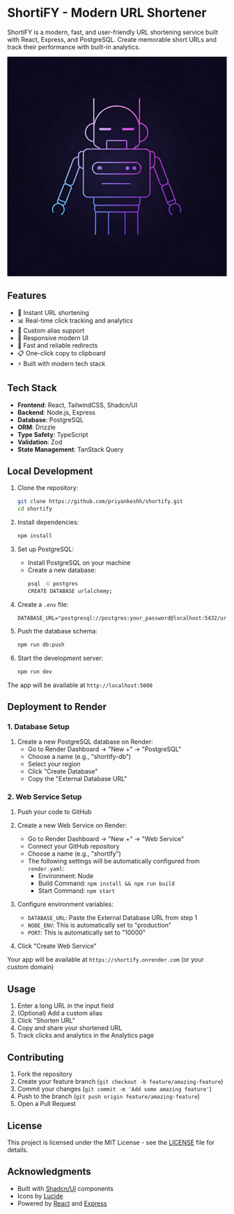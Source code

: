 # ShortiFY - Modern URL Shortener

ShortiFY is a modern, fast, and user-friendly URL shortening service built with React, Express, and PostgreSQL. Create memorable short URLs and track their performance with built-in analytics.

![ShortiFY Screenshot](generated-icon.png)

## Features

- 🔗 Instant URL shortening
- 📊 Real-time click tracking and analytics
- 🎯 Custom alias support
- 📱 Responsive modern UI
- 🚀 Fast and reliable redirects
- 📋 One-click copy to clipboard
- ⚡ Built with modern tech stack

## Tech Stack

- **Frontend**: React, TailwindCSS, Shadcn/UI
- **Backend**: Node.js, Express
- **Database**: PostgreSQL
- **ORM**: Drizzle
- **Type Safety**: TypeScript
- **Validation**: Zod
- **State Management**: TanStack Query

## Local Development

1. Clone the repository:
   ```bash
   git clone https://github.com/priyankeshh/shortify.git
   cd shortify
   ```

2. Install dependencies:
   ```bash
   npm install
   ```

3. Set up PostgreSQL:
   - Install PostgreSQL on your machine
   - Create a new database:
     ```bash
     psql -U postgres
     CREATE DATABASE urlalchemy;
     ```

4. Create a `.env` file:
   ```
   DATABASE_URL="postgresql://postgres:your_password@localhost:5432/urlalchemy"
   ```

5. Push the database schema:
   ```bash
   npm run db:push
   ```

6. Start the development server:
   ```bash
   npm run dev
   ```

The app will be available at `http://localhost:5000`

## Deployment to Render

### 1. Database Setup

1. Create a new PostgreSQL database on Render:
   - Go to Render Dashboard → "New +" → "PostgreSQL"
   - Choose a name (e.g., "shortify-db")
   - Select your region
   - Click "Create Database"
   - Copy the "External Database URL"

### 2. Web Service Setup

1. Push your code to GitHub

2. Create a new Web Service on Render:
   - Go to Render Dashboard → "New +" → "Web Service"
   - Connect your GitHub repository
   - Choose a name (e.g., "shortify")
   - The following settings will be automatically configured from `render.yaml`:
     - Environment: Node
     - Build Command: `npm install && npm run build`
     - Start Command: `npm start`

3. Configure environment variables:
   - `DATABASE_URL`: Paste the External Database URL from step 1
   - `NODE_ENV`: This is automatically set to "production"
   - `PORT`: This is automatically set to "10000"

4. Click "Create Web Service"

Your app will be available at `https://shortify.onrender.com` (or your custom domain)

## Usage

1. Enter a long URL in the input field
2. (Optional) Add a custom alias
3. Click "Shorten URL"
4. Copy and share your shortened URL
5. Track clicks and analytics in the Analytics page

## Contributing

1. Fork the repository
2. Create your feature branch (`git checkout -b feature/amazing-feature`)
3. Commit your changes (`git commit -m 'Add some amazing feature'`)
4. Push to the branch (`git push origin feature/amazing-feature`)
5. Open a Pull Request

## License

This project is licensed under the MIT License - see the [LICENSE](LICENSE) file for details.

## Acknowledgments

- Built with [Shadcn/UI](https://ui.shadcn.com/) components
- Icons by [Lucide](https://lucide.dev/)
- Powered by [React](https://reactjs.org/) and [Express](https://expressjs.com/)
